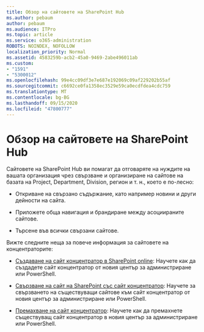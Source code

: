 ```yaml
---
title: Обзор на сайтовете на SharePoint Hub
ms.author: pebaum
author: pebaum
ms.audience: ITPro
ms.topic: article
ms.service: o365-administration
ROBOTS: NOINDEX, NOFOLLOW
localization_priority: Normal
ms.assetid: 4583259b-acb2-45a0-9469-2abe496011ab
ms.custom:
- "1591"
- "5300012"
ms.openlocfilehash: 99e4cc09df3e7e687e192069c09af229202b55af
ms.sourcegitcommit: c6692ce0fa1358ec3529e59ca0ecdfdea4cdc759
ms.translationtype: MT
ms.contentlocale: bg-BG
ms.lasthandoff: 09/15/2020
ms.locfileid: "47800777"
---
```

# <a name="sharepoint-hub-sites-overview"></a>Обзор на сайтовете на SharePoint Hub

Сайтовете на SharePoint Hub ви помагат да отговаряте на нуждите на вашата организация чрез свързване и организиране на сайтове на базата на Project, Department, Division, регион и т. н., което е по-лесно:

- Откриване на свързано съдържание, като например новини и други дейности на сайта.

- Приложете обща навигация и брандиране между асоциираните сайтове. 

- Търсене във всички свързани сайтове.

Вижте следните неща за повече информация за сайтовете на концентраторите:
- [Създаване на сайт концентратор в SharePoint online](https://docs.microsoft.com/sharepoint/create-hub-site): Научете как да създадете сайт концентратор от новия център за администриране или PowerShell.

- [Свързване на сайт на SharePoint със сайт концентратор](https://support.office.com/article/associate-a-sharepoint-site-with-a-hub-site-ae0009fd-af04-4d3d-917d-88edb43efc05): Научете за свързването на съществуващи сайтове към сайт концентратор от новия център за администриране или PowerShell.

- [Премахване на сайт концентратор](https://docs.microsoft.com/sharepoint/remove-hub-site): Научете как да премахнете съществуващ сайт концентратор в новия център за администриране или PowerShell.

